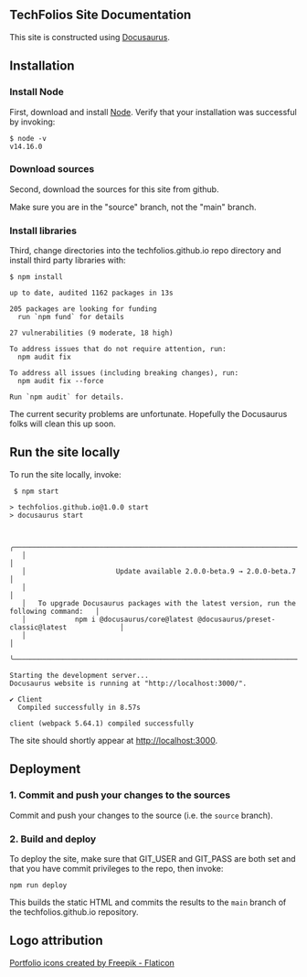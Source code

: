 ## TechFolios Site Documentation

This site is constructed using [Docusaurus](https://docusaurus.io/).

## Installation

### Install Node

First, download and install [Node](https://nodejs.org/en/download/).  Verify that your installation was successful by invoking:

```
$ node -v
v14.16.0
```

### Download sources

Second, download the sources for this site from github.

Make sure you are in the "source" branch, not the "main" branch.

### Install libraries

Third, change directories into the techfolios.github.io repo directory and install third party libraries with:

```
$ npm install

up to date, audited 1162 packages in 13s

205 packages are looking for funding
  run `npm fund` for details

27 vulnerabilities (9 moderate, 18 high)

To address issues that do not require attention, run:
  npm audit fix

To address all issues (including breaking changes), run:
  npm audit fix --force

Run `npm audit` for details.
```

The current security problems are unfortunate. Hopefully the Docusaurus folks will clean this up soon.

## Run the site locally

To run the site locally, invoke:

```
 $ npm start

> techfolios.github.io@1.0.0 start
> docusaurus start


   ╭────────────────────────────────────────────────────────────────────────────────────────╮
   │                                                                                        │
   │                      Update available 2.0.0-beta.9 → 2.0.0-beta.7                      │
   │                                                                                        │
   │   To upgrade Docusaurus packages with the latest version, run the following command:   │
   │            npm i @docusaurus/core@latest @docusaurus/preset-classic@latest             │
   │                                                                                        │
   ╰────────────────────────────────────────────────────────────────────────────────────────╯

Starting the development server...
Docusaurus website is running at "http://localhost:3000/".

✔ Client
  Compiled successfully in 8.57s

client (webpack 5.64.1) compiled successfully

```

The site should shortly appear at [http://localhost:3000](http://localhost:3000).

## Deployment

### 1. Commit and push your changes to the sources

Commit and push your changes to the source (i.e. the `source` branch).

### 2. Build and deploy

To deploy the site, make sure that GIT_USER and GIT_PASS are both set and that you have commit privileges to the repo, then invoke:

```
npm run deploy
```

This builds the static HTML and commits the results to the `main` branch of the techfolios.github.io repository.

## Logo attribution

<a href="https://www.flaticon.com/free-icons/portfolio" title="portfolio icons">Portfolio icons created by Freepik - Flaticon</a>
